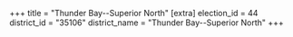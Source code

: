 +++
title = "Thunder Bay--Superior North"
[extra]
election_id = 44
district_id = "35106"
district_name = "Thunder Bay--Superior North"
+++
